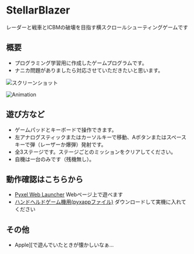 # StellarBlazer
レーダーと戦車とICBMの破壊を目指す横スクロールシューティングゲームです

## 概要
- プログラミング学習用に作成したゲームプログラムです。
- ナニカ問題がありましたら対応させていただきたいと思います。

![スクリーンショット](https://cdn-ak.f.st-hatena.com/images/fotolife/H/Hiesuke/20240603/20240603093336.png)

![Animation](https://cdn-ak.f.st-hatena.com/images/fotolife/H/Hiesuke/20240603/20240603093432.gif)


## 遊び方など
- ゲームパッドとキーボードで操作できます。
- 左アナログスティックまたはカーソルキーで移動、Aボタンまたはスペースキーで弾（レーザーか爆弾）発射です。
- 全3ステージです。ステージごとのミッションをクリアしてください。
- 自機は一台のみです（残機無し）。

## 動作確認はこちらから
- [Pyxel Web Launcher](https://kitao.github.io/pyxel/wasm/launcher/?run=Hiekichi.StellarBlazer.StellarBlazer240) Webページ上で遊べます
- [ハンドヘルドゲーム機用(pyxappファイル)](https://github.com/Hiekichi/StellarBlazer/blob/main/StellarBlazer.pyxapp) ダウンロードして実機に入れてください


## その他
- Apple][で遊んでいたときが懐かしいなぁ...
